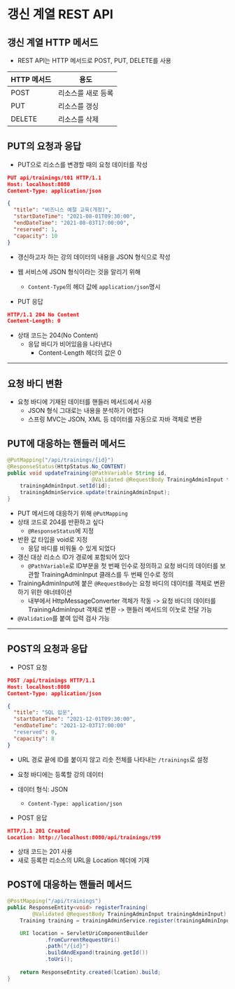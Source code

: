 # 갱신 계열 REST API

## 갱신 계열 HTTP 메서드
+ REST API는 HTTP 메서드로 POST, PUT, DELETE를 사용

| HTTP 메서드 | 용도 |
| --- | --- |
| POST | 리소스를 새로 등록 |
| PUT | 리소스를 갱싱 |
| DELETE | 리소스를 삭제 |

## PUT의 요청과 응답
+ PUT으로 리소스를 변경할 때의 요청 데이터를 작성
```json
PUT api/trainings/t01 HTTP/1.1
Host: localhost:8080
Content-Type: application/json

{
  "title": "비즈니스 예절 교육(개정)",
  "startDateTime": "2021-08-01T09:30:00",
  "endDateTime": "2021-08-03T17:00:00",
  "reserved": 1,
  "capacity": 10
}
```
+ 갱신하고자 하는 강의 데이터의 내용을 JSON 형식으로 작성
+ 웹 서비스에 JSON 형식이라는 것을 알리기 위해
  + `Content-Type`의 헤더 값에 `application/json`명시

+ PUT 응답
```json
HTTP/1.1 204 No Content
Content-Length: 0
```
+ 상태 코드는 204(No Content)
  + 응답 바디가 비어있음을 나타낸다
    + Content-Length 헤더의 값은 0

---

## 요청 바디 변환
+ 요청 바디에 기재된 데이터를 핸들러 메서드에서 사용
  + JSON 형식 그대로는 내용을 분석하기 어렵다
  + 스프링 MVC는 JSON, XML 등 데이터를 자동으로 자바 객체로 변환

## PUT에 대응하는 핸들러 메서드
```java
@PutMapping("/api/trainings/{id}")
@ResponseStatus(HttpStatus.No_CONTENT)
public void updateTraining(@PathVariable String id,
                           @Validated @RequestBody TrainingAdminInput trainingAdminInput) {
    trainingAdminInput.setId(id);
    trainingAdminService.update(trainingAdminInput);
}
```
+ PUT 메서드에 대응하기 위해 `@PutMapping`
+ 상태 코드로 204를 반환하고 싶다
  + `@ResponseStatus`에 지정
+ 반환 값 타입을 void로 지정
  + 응답 바디를 비워둘 수 있게 되었다
+ 갱신 대상 리소스 ID가 경로에 포함되어 있다
  + `@PathVariable`로 ID부분을 첫 번째 인수로 정의하고 요청 바디의 데이터를 보관할 TrainingAdminInput 클래스를 두 번째 인수로 정의
+ TrainingAdminInput에 붙은 `@RequestBody`는 요청 바디의 데이터를 객체로 변환하기 위한 애너테이션
  + 내부에서 HttpMessageConverter 객체가 작동 -> 요청 바디의 데이터를 TrainingAdminInput 객체로 변환 -> 핸들러 메서드의 이눗로 전달 가능
+ `@Validation`를 붙여 입력 검사 가능

---

## POST의 요청과 응답
+ POST 요청
```json
POST /api/trainings HTTP/1.1
Host: localhost:8080
Content-Type: application/json

{
  "title": "SQL 입문",
  "startDateTime": "2021-12-01T09:30:00",
  "endDateTime": "2021-12-03T17:00:00"
  "reserved": 0,
  "capacity": 8
}
```
+ URL 경로 끝에 ID를 붙이지 않고 리솟 전체를 나타내는 `/trainings`로 설정
+ 요청 바디에는 등록할 강의 데이터
+ 데이터 형식: JSON
  + `Content-Type: application/json`

+ POST 응답
```json
HTTP/1.1 201 Created
Location: http://localhost:8080/api/trainings/t99
```
+ 상태 코드는 201 사용
+ 새로 등록한 리소스의 URL을 Location 헤더에 기재

## POST에 대응하는 핸들러 메서드
```java
@PostMapping("/api/trainings")
public ResponseEntity<void> registerTraining(
        @Validated @RequestBody TrainingAdminInput trainingAdminInput) {
    Training training = trainingAdminService.register(trainingAdminInput);

    URI location = ServletUriComponentBuilder
            .fromCurrentRequestUri()
            .path("/{id}")
            .buildAndExpand(training.getId())
            .toUri();
    
    return ResponseEntity.created(lcation).build;
}

```
